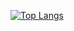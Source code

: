 [![Top Langs](https://github-readme-stats.vercel.app/api/top-langs/?username=jtrotsky&layout=compact&theme=dark)](https://github.com/anuraghazra/github-readme-stats)
